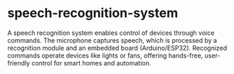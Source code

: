 # speech-recognition-system
A speech recognition system enables control of devices through voice commands. The microphone captures speech, which is processed by a recognition module and an embedded board (Arduino/ESP32). Recognized commands operate devices like lights or fans, offering hands-free, user-friendly control for smart homes and automation.
